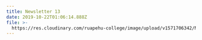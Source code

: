 ```yaml
---
title: Newsletter 13
date: 2019-10-22T01:06:14.888Z
file: >-
  https://res.cloudinary.com/ruapehu-college/image/upload/v1571706342/Newsletter_13-2019_n2ludp.pdf
---
```


